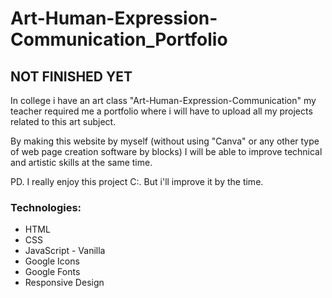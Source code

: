 # Art-Human-Expression-Communication_Portfolio

## NOT FINISHED YET

In college i have an art class "Art-Human-Expression-Communication" my teacher required me a portfolio where i will have to upload all my projects related to this art subject.

By making this website by myself (without using "Canva" or any other type of web page creation software by blocks) I will be able to improve technical and artistic skills at the same time.

PD. I really enjoy this project C:. But i'll improve it by the time. 

### Technologies:

- HTML
- CSS
- JavaScript - Vanilla
- Google Icons
- Google Fonts
- Responsive Design

